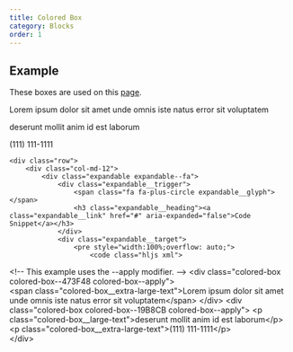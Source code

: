 ```yaml
---
title: Colored Box
category: Blocks
order: 1
---
```


## Example

These boxes are used on this <a href="https://www.coveredca.com/espanol/forsmallbusiness/apply/" target="_blank">page</a>. 

<div class="row margin-top-65--desktop">
	<div class="col-md-8">
		<div class="colored-box colored-box--473F48 colored-box--apply">  
			<span class="colored-box__extra-large-text">Lorem ipsum dolor sit amet unde omnis iste natus error sit voluptatem</span>
		</div>
		<div class="colored-box colored-box--19B8CB colored-box--apply">
			<p class="colored-box__large-text">deserunt mollit anim id est laborum</p>
			<p class="colored-box__extra-large-text">(111) 111-1111</p>    
		</div>
	</div>

	<div class="row">
		<div class="col-md-12">
			<div class="expandable expandable--fa">
				<div class="expandable__trigger">
					<span class="fa fa-plus-circle expandable__glyph"> </span>
					<h3 class="expandable__heading"><a class="expandable__link" href="#" aria-expanded="false">Code Snippet</a></h3>
				</div>
				<div class="expandable__target">
					<pre style="width:100%;overflow: auto;">
						<code class="hljs xml">
&lt;!-- This example uses the --apply modifier. --&gt;
&lt;div class="colored-box colored-box--473F48 colored-box--apply"&gt;  
  &lt;span class="colored-box__extra-large-text"&gt;Lorem ipsum dolor sit amet unde omnis iste natus error sit voluptatem&lt;/span&gt;
&lt;/div&gt;
&lt;div class="colored-box colored-box--19B8CB colored-box--apply"&gt;
  &lt;p class="colored-box__large-text"&gt;deserunt mollit anim id est laborum&lt;/p&gt;
  &lt;p class="colored-box__extra-large-text"&gt;(111) 111-1111&lt;/p&gt;    
&lt;/div&gt;
						</code>
					</pre>
				</div>
			</div>
		</div>
	</div>
</div>

